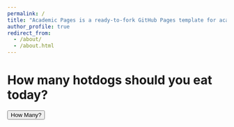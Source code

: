 ```yaml
---
permalink: /
title: "Academic Pages is a ready-to-fork GitHub Pages template for academic personal websites"
author_profile: true
redirect_from: 
  - /about/
  - /about.html
---
```


<h1>How many hotdogs should you eat today?</h1>

<!-- Use a div or just a button without a form -->
<button onclick="hotdogEstimator()">How Many?</button>

<!-- Element to display the output -->
<div id="output" style="margin-top: 20px; font-weight: bold;"></div>

<script>
    function hotdogEstimator() {
        // Prevent any default form submission behavior if inside a form
        // Generate a random number
        var randomNumber = Math.floor(Math.random() * 10) + 1; // Random number between 1 and 10

        // Play audio
        var audio = new Audio("{{ '/files/wiiSportsDiscChannel.mp3' | relative_url }}");
        audio.play();

        // Display the output
        document.getElementById("output").innerHTML = 
            "You must eat " + randomNumber + " hotdogs today!";
    }
</script>
